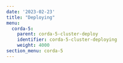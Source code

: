 ```yaml
---
date: '2023-02-23'
title: "Deploying"
menu:
  corda-5:
    parent: corda-5-cluster-deploy
    identifier: corda-5-cluster-deploying
    weight: 4000
section_menu: corda-5
---
```

 